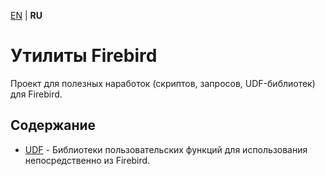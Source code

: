 [EN][] | **RU**

Утилиты Firebird
================
Проект для полезных наработок (скриптов, запросов, UDF-библиотек) для Firebird.


Содержание
----------
* [UDF](udf/README_ru.md) - Библиотеки пользовательских функций для использования непосредственно из Firebird.


[EN]: README.md